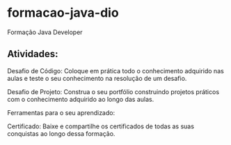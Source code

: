 # formacao-java-dio
Formação Java Developer

## Atividades: 
Desafio de Código: Coloque em prática todo o conhecimento adquirido nas aulas e teste o seu conhecimento na resolução de um desafio.

Desafio de Projeto: Construa o seu portfólio construindo projetos práticos com o conhecimento adquirido ao longo das aulas.

Ferramentas para o seu aprendizado:

Certificado: Baixe e compartilhe os certificados de todas as suas conquistas ao longo dessa formação.
